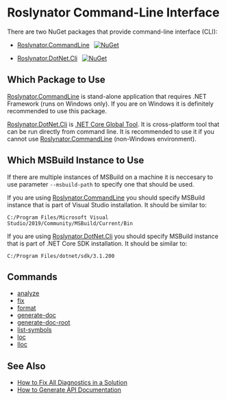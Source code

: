 
# Roslynator Command-Line Interface

There are two NuGet packages that provide command-line interface (CLI):

* [Roslynator.CommandLine](https://nuget.org/packages/Roslynator.CommandLine) &ensp;[![NuGet](https://img.shields.io/nuget/v/Roslynator.CommandLine.svg)](https://nuget.org/packages/Roslynator.CommandLine)

* [Roslynator.DotNet.Cli](https://nuget.org/packages/Roslynator.DotNet.Cli) &ensp;[![NuGet](https://img.shields.io/nuget/v/Roslynator.DotNet.Cli.svg)](https://nuget.org/packages/Roslynator.DotNet.Cli)

## Which Package to Use

[Roslynator.CommandLine](https://nuget.org/packages/Roslynator.CommandLine) is stand-alone application that requires .NET Framework (runs on Windows only).
If you are on Windows it is definitely recommended to use this package.

[Roslynator.DotNet.Cli](https://nuget.org/packages/Roslynator.DotNet.Cli) is [.NET Core Global Tool](https://docs.microsoft.com/dotnet/core/tools/global-tools).
It is cross-platform tool that can be run directly from command line.
It is recommended to use it if you cannot use [Roslynator.CommandLine](https://nuget.org/packages/Roslynator.CommandLine) (non-Windows environment).

## Which MSBuild Instance to Use

If there are multiple instances of MSBuild on a machine it is neccesary to use parameter `--msbuild-path` to specify one that should be used.

If you are using [Roslynator.CommandLine](https://nuget.org/packages/Roslynator.CommandLine) you should specify MSBuild
instance that is part of Visual Studio installation. It should be similar to:

```
C:/Program Files/Microsoft Visual Studio/2019/Community/MSBuild/Current/Bin
```

If you are using [Roslynator.DotNet.Cli](https://nuget.org/packages/Roslynator.DotNet.Cli) you should specify MSBuild
instance that is part of .NET Core SDK installation. It should be similar to:

```
C:/Program Files/dotnet/sdk/3.1.200
```

## Commands

* [analyze](analyze-command.md)
* [fix](fix-command.md)
* [format](format-command.md)
* [generate-doc](generate-doc-command.md)
* [generate-doc-root](generate-doc-root-command.md)
* [list-symbols](list-symbols-command.md)
* [loc](loc-command.md)
* [lloc](lloc-command.md)

## See Also

* [How to Fix All Diagnostics in a Solution](../HowToFixAllDiagnostics.md)
* [How to Generate API Documentation](../HowToGenerateDocumentation.md)
